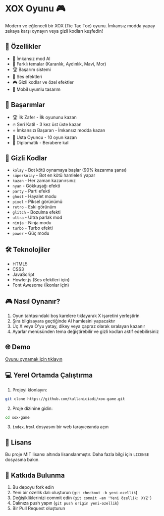 # XOX Oyunu 🎮

Modern ve eğlenceli bir XOX (Tic Tac Toe) oyunu. İmkansız modda yapay zekaya karşı oynayın veya gizli kodları keşfedin!

## 🌟 Özellikler

- 💪 İmkansız mod AI
- 🎨 Farklı temalar (Karanlık, Aydınlık, Mavi, Mor)
- 🏆 Başarım sistemi
- 🎵 Ses efektleri
- 🎮 Gizli kodlar ve özel efektler
- 📱 Mobil uyumlu tasarım

## 🎯 Başarımlar

- 🏆 İlk Zafer - İlk oyununu kazan
- 🔥 Seri Katil - 3 kez üst üste kazan
- ⭐ İmkansızı Başaran - İmkansız modda kazan
- 👑 Usta Oyuncu - 10 oyun kazan
- 🤝 Diplomatik - Berabere kal

## 🎲 Gizli Kodlar

- `kolay` - Bot kötü oynamaya başlar (90% kazanma şansı)
- `süperkolay` - Bot en kötü hamleleri yapar
- `kazan` - Her zaman kazanırsınız
- `nyan` - Gökkuşağı efekti
- `party` - Parti efekti
- `ghost` - Hayalet modu
- `pixel` - Piksel görünümü
- `retro` - Eski görünüm
- `glitch` - Bozulma efekti
- `ultra` - Ultra parlak mod
- `ninja` - Ninja modu
- `turbo` - Turbo efekti
- `power` - Güç modu

## 🛠️ Teknolojiler

- HTML5
- CSS3
- JavaScript
- Howler.js (Ses efektleri için)
- Font Awesome (İkonlar için)

## 🎮 Nasıl Oynanır?

1. Oyun tahtasındaki boş karelere tıklayarak X işaretini yerleştirin
2. Sıra bilgisayara geçtiğinde AI hamlesini yapacaktır
3. Üç X veya O'yu yatay, dikey veya çapraz olarak sıralayan kazanır
4. Ayarlar menüsünden tema değiştirebilir ve gizli kodları aktif edebilirsiniz

## 🌐 Demo

[Oyunu oynamak için tıklayın](https://xox-game.netlify.app)

## 💻 Yerel Ortamda Çalıştırma

1. Projeyi klonlayın:
```bash
git clone https://github.com/kullaniciadi/xox-game.git
```

2. Proje dizinine gidin:
```bash
cd xox-game
```

3. `index.html` dosyasını bir web tarayıcısında açın

## 📝 Lisans

Bu proje MIT lisansı altında lisanslanmıştır. Daha fazla bilgi için `LICENSE` dosyasına bakın.

## 🤝 Katkıda Bulunma

1. Bu depoyu fork edin
2. Yeni bir özellik dalı oluşturun (`git checkout -b yeni-ozellik`)
3. Değişikliklerinizi commit edin (`git commit -am 'Yeni özellik: XYZ'`)
4. Dalınıza push yapın (`git push origin yeni-ozellik`)
5. Bir Pull Request oluşturun 